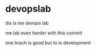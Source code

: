 # devopslab

dis is me devops lab

me lab even harder with this commit

one brach is good but to is development